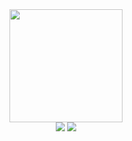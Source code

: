 <!-- ## Hi there 👋 -->
<div id = "header" align = "center">
 <img src = "https://i.giphy.com/media/v1.Y2lkPTc5MGI3NjExZ3o3cXhqcnU4Y2lmMGpna3hrbDhjY3lmdjA3NjV1bndtenZhaDJ1aiZlcD12MV9pbnRlcm5hbF9naWZfYnlfaWQmY3Q9Zw/pqMSyHmekA1Qe7Utp7/giphy.gif" width = "200">
</div>

<div class = "badges" align = "center">
<img src = "https://img.shields.io/badge/LinkedIn-blue?logo=linkedin&logoColour=white&style=for-the-badge">
<img src = "https://img.shields.io/badge/X-black?style=for-the-badge">
</div>

